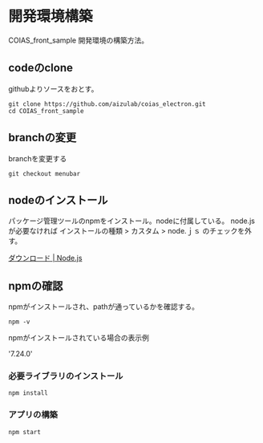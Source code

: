 # 開発環境構築

COIAS_front_sample 開発環境の構築方法。

## codeのclone

githubよりソースをおとす。

```
git clone https://github.com/aizulab/coias_electron.git
cd COIAS_front_sample
```

## branchの変更
branchを変更する

```
git checkout menubar
```

## nodeのインストール

パッケージ管理ツールのnpmをインストール。nodeに付属している。
node.jsが必要なければ インストールの種類 > カスタム > node.ｊｓ のチェックを外す。

[ダウンロード | Node.js](https://nodejs.org/ja/download/)

## npmの確認

npmがインストールされ、pathが通っているかを確認する。

```
npm -v
```

npmがインストールされている場合の表示例

'7.24.0'

### 必要ライブラリのインストール

```
npm install
```

### アプリの構築

```
npm start
```
